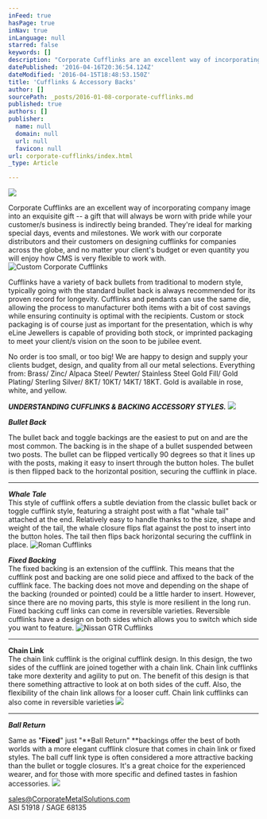 ```yaml
---
inFeed: true
hasPage: true
inNav: true
inLanguage: null
starred: false
keywords: []
description: "Corporate Cufflinks are an excellent way of incorporating company image into an exquisite gift – a\_gift that will always be worn with pride while your customer/s business is indirectly being branded. They're ideal for marking special days, events and milestones. We work with our corporate distributors and their customers on designing cufflinks for companies across the globe, and no matter your client's budget or even quantity you will enjoy how CMS is very flexible to work with."
datePublished: '2016-04-16T20:36:54.124Z'
dateModified: '2016-04-15T18:48:53.150Z'
title: 'Cufflinks & Accessory Backs'
author: []
sourcePath: _posts/2016-01-08-corporate-cufflinks.md
published: true
authors: []
publisher:
  name: null
  domain: null
  url: null
  favicon: null
url: corporate-cufflinks/index.html
_type: Article

---
```

![](https://s3-us-west-2.amazonaws.com/the-grid-img/p/93bf350f333ef394663dbdd988627cea6619015a.jpg)

Corporate Cufflinks are an excellent way of incorporating company image into an exquisite gift -- a gift that will always be worn with pride while your customer/s business is indirectly being branded. They're ideal for marking special days, events and milestones. We work with our corporate distributors and their customers on designing cufflinks for companies across the globe, and no matter your client's budget or even quantity you will enjoy how CMS is very flexible to work with.
![Custom Corporate Cufflinks](https://s3-us-west-2.amazonaws.com/the-grid-img/p/60e72d6a883c3915d27a3008d76aebbf131bcccb.jpg)

Cufflinks have a variety of back bullets from traditional to modern style, typically going with the standard bullet back is always recommended for its proven record for longevity.  Cufflinks and pendants can use the same die, allowing the process to manufacturer both items with a bit of cost savings while ensuring continuity is optimal with the recipients.  Custom or stock packaging is of course just as important for the presentation, which is why eLine Jewellers is capable of providing both stock, or imprinted packaging to meet your client/s vision on the soon to be jubilee event.

No order is too small, or too big!  We are happy to design and supply your clients budget, design, and quality from all our metal selections.  Everything from: Brass/ Zinc/ Alpaca Steel/ Pewter/ Stainless Steel Gold Fill/ Gold Plating/ Sterling Silver/ 8KT/ 10KT/ 14KT/ 18KT.  Gold is available in rose, white, and yellow.

_**UNDERSTANDING CUFFLINKS & BACKING ACCESSORY STYLES.**_
![](https://the-grid-user-content.s3-us-west-2.amazonaws.com/91ca21db-ec07-4204-9575-04ae2acbfabc.jpg)

**_Bullet Back_**

The bullet back and toggle backings are the easiest to put on
and are the most common. The backing is in the shape of a bullet suspended
between two posts. The bullet can be flipped vertically 90 degrees so that it
lines up with the posts, making it easy to insert through the button holes. The
bullet is then flipped back to the horizontal position, securing the cufflink
in place.

****

**_Whale Tale_**  
This style of cufflink offers a subtle
deviation from the classic bullet back or toggle cufflink style, featuring a
straight post with a flat "whale tail" attached at the end. Relatively easy to
handle thanks to the size, shape and weight of the tail, the whale closure
flips flat against the post to insert into the button holes. The tail then
flips back horizontal securing the cufflink in place.
![Roman Cufflinks](https://the-grid-user-content.s3-us-west-2.amazonaws.com/f1296c61-b93b-4f19-8cd9-c7c8e48ae2d0.jpg)

**_Fixed Backing_**  
The fixed backing is an extension of the
cufflink. This means that the cufflink post and backing are one solid piece and
affixed to the back of the cufflink face. The backing does not move and
depending on the shape of the backing (rounded or pointed) could be a little
harder to insert. However, since there are no moving parts, this style is more
resilient in the long run. Fixed backing cuff links can come in reversible
varieties. Reversible cufflinks have a design on both sides which allows you to
switch which side you want to feature.
![Nissan GTR Cufflinks](https://the-grid-user-content.s3-us-west-2.amazonaws.com/0e307fb3-e0bd-44ee-92f3-fc5be9cbe19d.jpg)

****

**Chain Link**  
The chain link cufflink is the original
cufflink design. In this design, the two sides of the cufflink are joined
together with a chain link. Chain link cufflinks take more dexterity and
agility to put on. The benefit of this design is that there something
attractive to look at on both sides of the cuff. Also, the flexibility of the
chain link allows for a looser cuff. Chain link cufflinks can also come in
reversible varieties
![](https://the-grid-user-content.s3-us-west-2.amazonaws.com/e8604149-0f44-465a-922c-2774570e8bb7.jpg)

****

**_Ball Return_**

Same as "**Fixed**" just "**Ball Return" **backings offer the best of both
worlds with a more elegant cufflink closure that comes in chain link or fixed
styles. The ball cuff link type is often considered a more attractive backing
than the bullet or toggle closures. It's a great choice for the experienced
wearer, and for those with more specific and defined tastes in fashion
accessories.
![](https://the-grid-user-content.s3-us-west-2.amazonaws.com/72c74fb5-e4b4-4723-9510-38e115f5a00e.jpg)

sales@CorporateMetalSolutions.com  
ASI 51918 / SAGE 68135